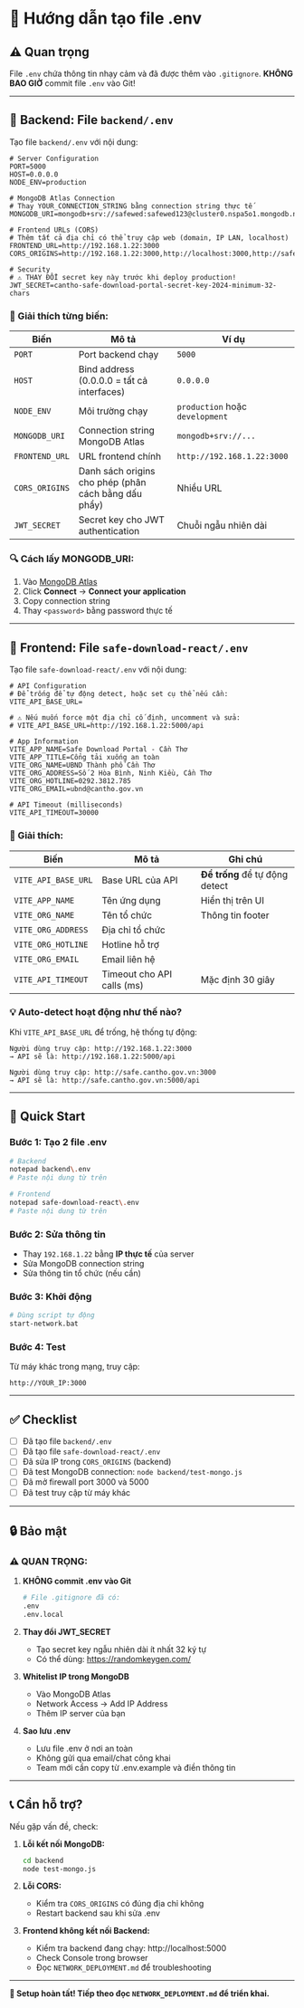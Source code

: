 # 📝 Hướng dẫn tạo file .env

## ⚠️ Quan trọng

File `.env` chứa thông tin nhạy cảm và đã được thêm vào `.gitignore`. 
**KHÔNG BAO GIỜ** commit file `.env` vào Git!

---

## 🔧 Backend: File `backend/.env`

Tạo file `backend/.env` với nội dung:

```env
# Server Configuration
PORT=5000
HOST=0.0.0.0
NODE_ENV=production

# MongoDB Atlas Connection
# Thay YOUR_CONNECTION_STRING bằng connection string thực tế
MONGODB_URI=mongodb+srv://safewed:safewed123@cluster0.nspa5o1.mongodb.net/safedownload

# Frontend URLs (CORS)
# Thêm tất cả địa chỉ có thể truy cập web (domain, IP LAN, localhost)
FRONTEND_URL=http://192.168.1.22:3000
CORS_ORIGINS=http://192.168.1.22:3000,http://localhost:3000,http://safe.cantho.gov.vn:3000

# Security
# ⚠️ THAY ĐỔI secret key này trước khi deploy production!
JWT_SECRET=cantho-safe-download-portal-secret-key-2024-minimum-32-chars
```

### 📌 Giải thích từng biến:

| Biến | Mô tả | Ví dụ |
|------|-------|-------|
| `PORT` | Port backend chạy | `5000` |
| `HOST` | Bind address (0.0.0.0 = tất cả interfaces) | `0.0.0.0` |
| `NODE_ENV` | Môi trường chạy | `production` hoặc `development` |
| `MONGODB_URI` | Connection string MongoDB Atlas | `mongodb+srv://...` |
| `FRONTEND_URL` | URL frontend chính | `http://192.168.1.22:3000` |
| `CORS_ORIGINS` | Danh sách origins cho phép (phân cách bằng dấu phẩy) | Nhiều URL |
| `JWT_SECRET` | Secret key cho JWT authentication | Chuỗi ngẫu nhiên dài |

### 🔍 Cách lấy MONGODB_URI:

1. Vào [MongoDB Atlas](https://cloud.mongodb.com/)
2. Click **Connect** → **Connect your application**
3. Copy connection string
4. Thay `<password>` bằng password thực tế

---

## 🎨 Frontend: File `safe-download-react/.env`

Tạo file `safe-download-react/.env` với nội dung:

```env
# API Configuration
# Để trống để tự động detect, hoặc set cụ thể nếu cần:
VITE_API_BASE_URL=

# ⚠️ Nếu muốn force một địa chỉ cố định, uncomment và sửa:
# VITE_API_BASE_URL=http://192.168.1.22:5000/api

# App Information
VITE_APP_NAME=Safe Download Portal - Cần Thơ
VITE_APP_TITLE=Cổng tải xuống an toàn
VITE_ORG_NAME=UBND Thành phố Cần Thơ
VITE_ORG_ADDRESS=Số 2 Hòa Bình, Ninh Kiều, Cần Thơ
VITE_ORG_HOTLINE=0292.3812.785
VITE_ORG_EMAIL=ubnd@cantho.gov.vn

# API Timeout (milliseconds)
VITE_API_TIMEOUT=30000
```

### 📌 Giải thích:

| Biến | Mô tả | Ghi chú |
|------|-------|---------|
| `VITE_API_BASE_URL` | Base URL của API | **Để trống** để tự động detect |
| `VITE_APP_NAME` | Tên ứng dụng | Hiển thị trên UI |
| `VITE_ORG_NAME` | Tên tổ chức | Thông tin footer |
| `VITE_ORG_ADDRESS` | Địa chỉ tổ chức | |
| `VITE_ORG_HOTLINE` | Hotline hỗ trợ | |
| `VITE_ORG_EMAIL` | Email liên hệ | |
| `VITE_API_TIMEOUT` | Timeout cho API calls (ms) | Mặc định 30 giây |

### 💡 Auto-detect hoạt động như thế nào?

Khi `VITE_API_BASE_URL` để trống, hệ thống tự động:

```
Người dùng truy cập: http://192.168.1.22:3000
→ API sẽ là: http://192.168.1.22:5000/api

Người dùng truy cập: http://safe.cantho.gov.vn:3000
→ API sẽ là: http://safe.cantho.gov.vn:5000/api
```

---

## 🚀 Quick Start

### Bước 1: Tạo 2 file .env

```bash
# Backend
notepad backend\.env
# Paste nội dung từ trên

# Frontend
notepad safe-download-react\.env
# Paste nội dung từ trên
```

### Bước 2: Sửa thông tin

- Thay `192.168.1.22` bằng **IP thực tế** của server
- Sửa MongoDB connection string
- Sửa thông tin tổ chức (nếu cần)

### Bước 3: Khởi động

```bash
# Dùng script tự động
start-network.bat
```

### Bước 4: Test

Từ máy khác trong mạng, truy cập:
```
http://YOUR_IP:3000
```

---

## ✅ Checklist

- [ ] Đã tạo file `backend/.env`
- [ ] Đã tạo file `safe-download-react/.env`
- [ ] Đã sửa IP trong `CORS_ORIGINS` (backend)
- [ ] Đã test MongoDB connection: `node backend/test-mongo.js`
- [ ] Đã mở firewall port 3000 và 5000
- [ ] Đã test truy cập từ máy khác

---

## 🔒 Bảo mật

### ⚠️ QUAN TRỌNG:

1. **KHÔNG commit .env vào Git**
   ```bash
   # File .gitignore đã có:
   .env
   .env.local
   ```

2. **Thay đổi JWT_SECRET**
   - Tạo secret key ngẫu nhiên dài ít nhất 32 ký tự
   - Có thể dùng: https://randomkeygen.com/

3. **Whitelist IP trong MongoDB**
   - Vào MongoDB Atlas
   - Network Access → Add IP Address
   - Thêm IP server của bạn

4. **Sao lưu .env**
   - Lưu file .env ở nơi an toàn
   - Không gửi qua email/chat công khai
   - Team mới cần copy từ .env.example và điền thông tin

---

## 📞 Cần hỗ trợ?

Nếu gặp vấn đề, check:

1. **Lỗi kết nối MongoDB:**
   ```bash
   cd backend
   node test-mongo.js
   ```

2. **Lỗi CORS:**
   - Kiểm tra `CORS_ORIGINS` có đúng địa chỉ không
   - Restart backend sau khi sửa .env

3. **Frontend không kết nối Backend:**
   - Kiểm tra backend đang chạy: http://localhost:5000
   - Check Console trong browser
   - Đọc `NETWORK_DEPLOYMENT.md` để troubleshooting

---

**🎉 Setup hoàn tất! Tiếp theo đọc `NETWORK_DEPLOYMENT.md` để triển khai.**

